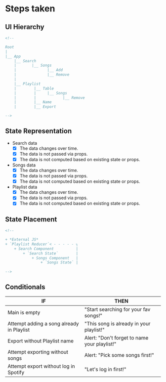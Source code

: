 # Steps taken

## UI Hierarchy
```html
<!--

Root
|
|__ App
    |__ Search
    |       |__ Songs
    |              |__ Add
    |              |__ Remove
    |
    |__ Playlist
    |        |__ Table
    |        |     |__ Songs
    |        |            |__ Remove
    |        |__ Name
    |        |__ Export

-->
```
## State Representation

+ Search data
    - [x] The data changes over time.
    - [x] The data is not passed via props.
    - [x] The data is not computed based on existing state or props.
+ Songs data
    - [x] The data changes over time.
    - [x] The data is not passed via props.
    - [x] The data is not computed based on existing state or props.
+ Playlist data
    - [x] The data changes over time.
    - [x] The data is not passed via props.
    - [x] The data is not computed based on existing state or props.

## State Placement
```html
<!--

+ *External JS*
+ `Playlist Reducer`< - - - - - ┐
    + Search Component          |
        + `Search State`        |
            + Songs Component   |
                + `Songs State` |
                
-->
```

## Conditionals

| **IF** | **THEN** |
| ------ | -------- |
| Main is empty | "Start searching for your fav songs!" |
| Attempt adding a song already in Playlist | "This song is already in your playlist!" |
| Export without Playlist name | Alert: "Don't forget to name your playlist!" |
| Attempt exporting without songs | Alert: "Pick some songs first!" |
| Attempt export without log in Spotify | "Let's log in first!" |